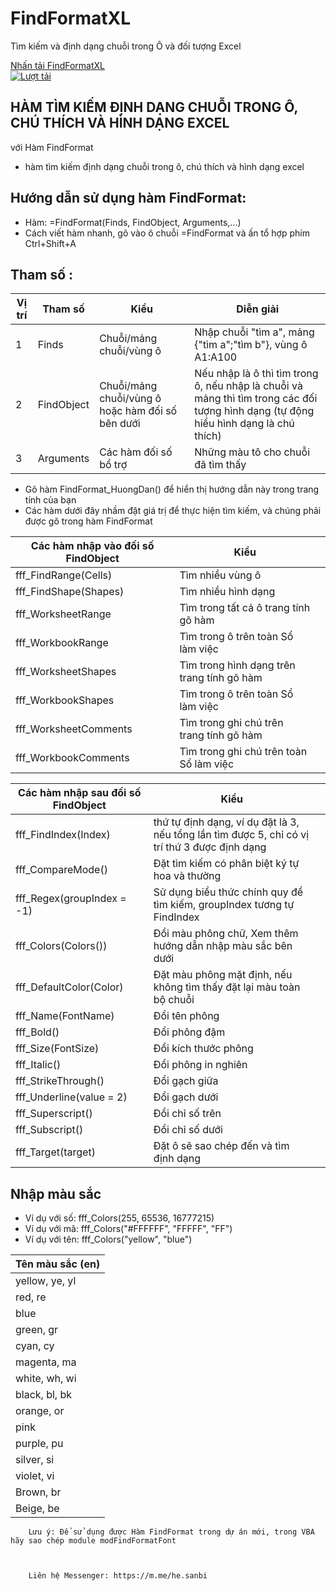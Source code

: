 # FindFormatXL
 Tìm kiếm và định dạng chuỗi trong Ô và đối tượng Excel

[Nhấn tải FindFormatXL](https://github.com/SanbiVN/FindFormatXL/releases/download/findformat/FindFormatXL.xlsm)\
[![Lượt tải](https://img.shields.io/github/downloads/SanbiVN/FindFormatXL/total.svg)](https://github.com/SanbiVN/FindFormatXL/releases/download/findformat/FindFormatXL.xlsm) 

## HÀM TÌM KIẾM ĐỊNH DẠNG CHUỖI TRONG Ô, CHÚ THÍCH VÀ HÌNH DẠNG EXCEL				
với Hàm FindFormat				
- hàm tìm kiếm định dạng chuỗi trong ô, chú thích và hình dạng excel
	
## Hướng dẫn sử dụng hàm FindFormat:				
- Hàm: 	=FindFormat(Finds, FindObject, Arguments,...)		
- Cách viết hàm nhanh, gõ vào ô chuỗi =FindFormat và ấn tổ hợp phím Ctrl+Shift+A

## Tham số :			

| Vị trí | Tham số    | Kiểu                                                    | Diễn giải                                                                                                                                |
|--------|------------|---------------------------------------------------------|------------------------------------------------------------------------------------------------------------------------------------------|
| 1      | Finds      | Chuỗi/mảng chuỗi/vùng ô                                 | Nhập chuỗi   "tìm a", mảng {"tìm a";"tìm b"}, vùng ô A1:A100                                                                             |
| 2      | FindObject | Chuỗi/mảng   chuỗi/vùng ô      hoặc hàm đối số bên dưới | Nếu nhập là ô thì   tìm trong ô, nếu nhập là chuỗi và mảng thì tìm trong các đối tượng hình dạng   (tự động hiểu hình dạng là chú thích) |
| 3      | Arguments  | Các hàm đối số bổ trợ                                   | Những màu tô cho   chuỗi đã tìm thấy                                                                                                     |
					
- Gõ hàm FindFormat_HuongDan() để hiển thị hướng dẫn này trong trang tính của bạn		
- Các hàm dưới đây nhầm đặt giá trị để thực hiện tìm kiếm, và chúng phải được gõ trong hàm FindFormat			
					
| Các hàm nhập vào đối số FindObject | Kiểu                                       |   |
|------------------------------------|--------------------------------------------|---|
| fff_FindRange(Cells)               | Tìm nhiều vùng ô                           |   |
| fff_FindShape(Shapes)              | Tìm nhiều hình dạng                        |   |
| fff_WorksheetRange                 | Tìm trong tất cả ô trang tính gõ hàm       |   |
| fff_WorkbookRange                  | Tìm trong ô trên toàn Sổ làm việc          |   |
| fff_WorksheetShapes                | Tìm trong hình dạng trên trang tính gõ hàm |   |
| fff_WorkbookShapes                 | Tìm trong ô trên toàn Sổ làm việc          |   |
| fff_WorksheetComments              | Tìm trong ghi chú trên trang tính gõ hàm   |   |
| fff_WorkbookComments               | Tìm trong ghi chú trên toàn Sổ làm việc    |   |
					
| Các hàm nhập sau đối số FindObject | Kiểu                                                                                            |   |
|------------------------------------|-------------------------------------------------------------------------------------------------|---|
| fff_FindIndex(Index)               | thứ tự định dạng, ví dụ đặt là 3, nếu tổng lần tìm   được 5, chỉ có vị trí thứ 3 được định dạng |   |
| fff_CompareMode()                  | Đặt tìm kiếm có phân biệt ký tự hoa và thường                                                   |   |
| fff_Regex(groupIndex = -1)         | Sử dụng biểu thức chính quy để tìm kiếm, groupIndex   tương tự FindIndex                        |   |
| fff_Colors(Colors())               | Đổi màu phông chữ,   Xem thêm hướng dẫn nhập màu sắc bên dưới                                   |   |
| fff_DefaultColor(Color)            | Đặt màu phông mặt định, nếu không tìm thấy đặt lại màu   toàn bộ chuỗi                          |   |
| fff_Name(FontName)                 | Đổi tên phông                                                                                   |   |
| fff_Bold()                         | Đổi phông đậm                                                                                   |   |
| fff_Size(FontSize)                 | Đổi kích thước phông                                                                            |   |
| fff_Italic()                       | Đổi phông in nghiên                                                                             |   |
| fff_StrikeThrough()                | Đổi gạch giữa                                                                                   |   |
| fff_Underline(value = 2)           | Đổi gạch dưới                                                                                   |   |
| fff_Superscript()                  | Đổi chỉ số trên                                                                                 |   |
| fff_Subscript()                    | Đổi chỉ số dưới                                                                                 |   |
| fff_Target(target)                 | Đặt ô sẽ sao chép đến và tìm định dạng                                                          |   |
					
## Nhập màu sắc
- Ví dụ với số: fff_Colors(255, 65536, 16777215)
- Ví dụ với mã: fff_Colors("#FFFFFF", "FFFFF", "FF")
- Ví dụ với tên: fff_Colors("yellow", "blue")

| Tên màu sắc (en)|
|---------------|
| yellow, ye, yl |
| red, re        |
| blue           |
| green, gr      |
| cyan, cy       |
| magenta, ma    |
| white, wh, wi  |
| black, bl, bk  |
| orange, or     |
| pink           |
| purple, pu     |
| silver, si     |
| violet, vi     |
| Brown, br      |
| Beige, be      |


		Lưu ý: Để sử dụng được Hàm FindFormat trong dự án mới, trong VBA hãy sao chép module modFindFormatFont	



		Liên hệ Messenger: https://m.me/he.sanbi		
